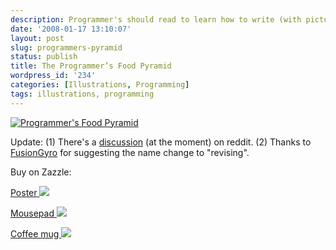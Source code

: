 ```yaml
---
description: Programmer's should read to learn how to write (with picture)
date: '2008-01-17 13:10:07'
layout: post
slug: programmers-pyramid
status: publish
title: The Programmer’s Food Pyramid
wordpress_id: '234'
categories: [Illustrations, Programming]
tags: illustrations, programming
---
```


[![Programmer's Food Pyramid](/images/2008/programmers-pyramid.png)](/images/2008/programmers-pyramid.png)

<!-- more -->

Update: (1) There's a [discussion](http://programming.reddit.com/info/65s67/comments/) (at the moment) on reddit. (2) Thanks to [FusionGyro](http://programming.reddit.com/user/FusionGyro/) for suggesting the name change to "revising".

Buy on Zazzle:

[Poster
![](http://rlv.zcache.com/programmers_food_pyramid_poster-p228142211531439809vsu7_125.jpg)](http://www.zazzle.com/programmers_food_pyramid_poster-228142211531439809?gl=osteele&print_width=12&print_height=12&rf=238196878088416443)

[Mousepad
![](http://rlv.zcache.com/programmers_food_pyramid_mousepad-p1447842264994526797pdd_125.jpg)](http://www.zazzle.com/programmers_food_pyramid_mousepad-144784226499452679?gl=osteele&rf=238196878088416443)

[Coffee mug
![](http://rlv.zcache.com/programmers_food_pyramid_mug-p168394255241414919741x_125.jpg)](http://www.zazzle.com/programmers_food_pyramid_mug-168394255241414919?gl=osteele&rf=238196878088416443)

